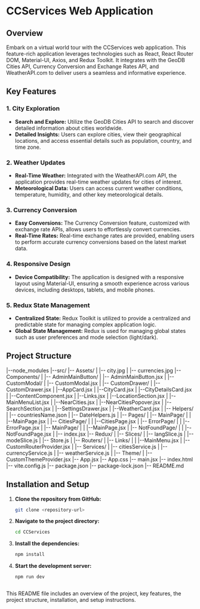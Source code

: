 # CCServices Web Application

## Overview
Embark on a virtual world tour with the CCServices web application. This feature-rich application leverages technologies such as React, React Router DOM, Material-UI, Axios, and Redux Toolkit. It integrates with the GeoDB Cities API, Currency Conversion and Exchange Rates API, and WeatherAPI.com to deliver users a seamless and informative experience.

## Key Features

### 1. City Exploration
- **Search and Explore:** Utilize the GeoDB Cities API to search and discover detailed information about cities worldwide.
- **Detailed Insights:** Users can explore cities, view their geographical locations, and access essential details such as population, country, and time zone.

### 2. Weather Updates
- **Real-Time Weather:** Integrated with the WeatherAPI.com API, the application provides real-time weather updates for cities of interest.
- **Meteorological Data:** Users can access current weather conditions, temperature, humidity, and other key meteorological details.

### 3. Currency Conversion
- **Easy Conversions:** The Currency Conversion feature, customized with exchange rate APIs, allows users to effortlessly convert currencies.
- **Real-Time Rates:** Real-time exchange rates are provided, enabling users to perform accurate currency conversions based on the latest market data.

### 4. Responsive Design
- **Device Compatibility:** The application is designed with a responsive layout using Material-UI, ensuring a smooth experience across various devices, including desktops, tablets, and mobile phones.

### 5. Redux State Management
- **Centralized State:** Redux Toolkit is utilized to provide a centralized and predictable state for managing complex application logic.
- **Global State Management:** Redux is used for managing global states such as user preferences and mode selection (light/dark).

## Project Structure
|--node_modules |--src/ |-- Assets/ | |-- city.jpg | |-- currencies.jpg |-- Components/ | |-- AdminMainButton/ | |-- AdminMainButton.jsx | |-- CustomModal/ | |-- CustomModal.jsx | |-- CustomDrawer/ | |-- CustomDrawer.jsx | |--AppCard.jsx | |--CityCard.jsx | |--CityDetailsCard.jsx | |--ContentComponent.jsx | |--Links.jsx | |--LocationSection.jsx | |--MainMenuList.jsx | |--NearCities.jsx | |--NearCitiesPopover.jsx | |--SearchSection.jsx | |--SettingsDrawer.jsx | |--WeatherCard.jsx | |-- Helpers/ | |-- countriesName.json | |-- DateHelpers.js | |-- Pages/ | |-- MainPage/ | | |--MainPage.jsx | |-- CitiesPage/ | | |--CitiesPage.jsx | |-- ErrorPage/ | | |--ErrorPage.jsx | |-- MainPage/ | | |--MainPage.jsx | |-- NotFoundPage/ | | |--NotFoundPage.jsx | |-- index.jsx |-- Redux/ | |-- Slices/ | |-- langSlice.js | |-- modeSlice.js | |-- Store.js | |-- Routers/ | |-- Links/ | | |--MainMenu.jsx | |-- CustomRouterProvider.jsx | |-- Services/ | |-- citiesService.js | |-- currencyService.js | |-- weatherService.js | |-- Theme/ | |-- CustomThemeProvider.jsx |-- App.jsx |-- App.css |-- main.jsx |-- index.html |-- vite.config.js |-- package.json |-- package-lock.json |-- README.md

## Installation and Setup

1. **Clone the repository from GitHub:**
   ```bash
   git clone <repository-url>

2. **Navigate to the project directory:**
    ```bash
    cd CCServices

3. **Install the dependencies:**
    ```bash
    npm install

4. **Start the development server:**
    ```bash
    npm run dev



This README file includes an overview of the project, key features, the project structure, installation, and setup instructions.

